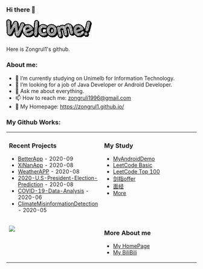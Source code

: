 ### Hi there 👋
<img src="https://github.com/Zongrul1/Zongrul1/blob/master/text.gif"></img>  

Here is Zongrul1's github.

### About me:

- 🔭 I’m currently studying on Unimelb for Information Technology.
- 👯 I’m looking for a job of Java Developer or Android Developer.
- 💬 Ask me about everything.
- 📫 How to reach me: zongruli1996@gmail.com
- 👀 My Homepage: https://zongrul1.github.io/

### My Github Works:
<table>
<tr>
<td valign="top" width="50%">


### Recent Projects

* [BetterApp](https://github.com/Zongrul1/BetterApp) - 2020-09
* [XiNanApp](https://github.com/Zongrul1/xinanApp) - 2020-08
* [WeatherAPP](https://github.com/Zongrul1/WeatherAPP) - 2020-08
* [2020-U.S-President-Election-Prediction](https://github.com/Zongrul1/2020-U.S-President-Election-Prediction-Condition-Visulisation) - 2020-08
* [COVID-19-Data-Analysis](https://github.com/Zongrul1/COVID-19-Data-Analysis) - 2020-06
* [ClimateMisinformationDetection](https://github.com/Zongrul1/ClimateMisinformationDetection) - 2020-05
</td>
<td valign="top" width="50%">

### My Study
* [MyAndroidDemo](https://github.com/Zongrul1/MyAndroidDemo)
* [LeetCode Basic](https://github.com/Zongrul1/Study-Resource/tree/master/LeetCode%20Basic)
* [LeetCode Top 100](https://github.com/Zongrul1/Study-Resource/tree/master/LeetCode%20Top%20100)
* [剑指offer](https://github.com/Zongrul1/Study-Resource/tree/master/%E5%89%91%E6%8C%87offer)
* [面经](https://github.com/Zongrul1/Study-Resource/tree/master/%E9%9D%A2%E7%BB%8F)
* [More](https://github.com/Zongrul1/Study-Resource)
</td>
</tr>
<tr>
<td valign="top" width="50%">

![](https://www.somagnews.com/wp-content/uploads/2020/04/75-e1586981465263.png)

</td>
<td valign="top" width="50%">

### More About me
* [My HomePage](https://zongrul1.github.io/)
* [My BiliBili](https://space.bilibili.com/6420290)
</td>
</tr>
</table>

